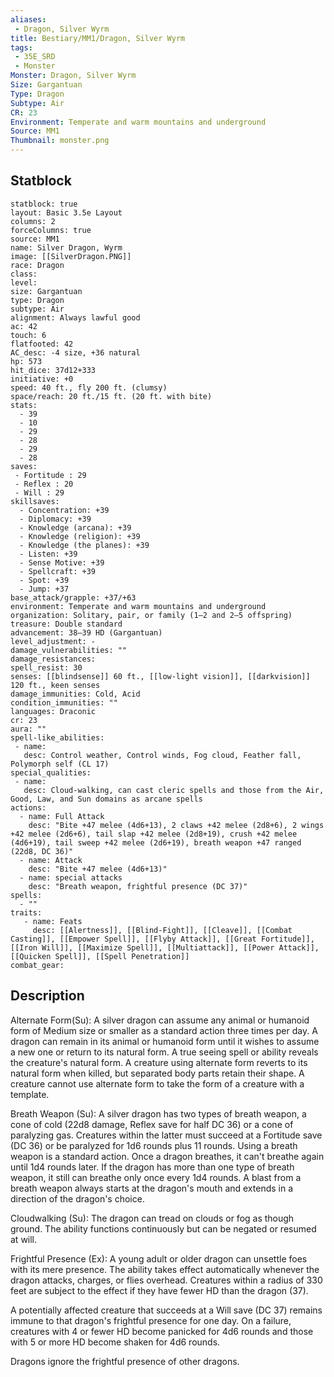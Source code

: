 ```yaml
---
aliases:
 - Dragon, Silver Wyrm
title: Bestiary/MM1/Dragon, Silver Wyrm
tags:
 - 35E_SRD
 - Monster
Monster: Dragon, Silver Wyrm
Size: Gargantuan
Type: Dragon
Subtype: Air
CR: 23
Environment: Temperate and warm mountains and underground
Source: MM1
Thumbnail: monster.png
---
```


## Statblock

```statblock
statblock: true
layout: Basic 3.5e Layout
columns: 2
forceColumns: true
source: MM1 
name: Silver Dragon, Wyrm
image: [[SilverDragon.PNG]]
race: Dragon
class: 
level: 
size: Gargantuan
type: Dragon
subtype: Air
alignment: Always lawful good
ac: 42
touch: 6
flatfooted: 42
AC_desc: -4 size, +36 natural
hp: 573
hit_dice: 37d12+333
initiative: +0
speed: 40 ft., fly 200 ft. (clumsy)
space/reach: 20 ft./15 ft. (20 ft. with bite)
stats:
  - 39
  - 10
  - 29
  - 28
  - 29
  - 28
saves:
 - Fortitude : 29
 - Reflex : 20
 - Will : 29
skillsaves:
  - Concentration: +39
  - Diplomacy: +39
  - Knowledge (arcana): +39
  - Knowledge (religion): +39
  - Knowledge (the planes): +39
  - Listen: +39
  - Sense Motive: +39
  - Spellcraft: +39
  - Spot: +39
  - Jump: +37
base_attack/grapple: +37/+63
environment: Temperate and warm mountains and underground
organization: Solitary, pair, or family (1–2 and 2–5 offspring)
treasure: Double standard
advancement: 38–39 HD (Gargantuan)
level_adjustment: -
damage_vulnerabilities: ""
damage_resistances: 
spell_resist: 30
senses: [[blindsense]] 60 ft., [[low-light vision]], [[darkvision]] 120 ft., keen senses
damage_immunities: Cold, Acid
condition_immunities: ""
languages: Draconic
cr: 23
aura: ""
spell-like_abilities:
 - name: 
   desc: Control weather, Control winds, Fog cloud, Feather fall, Polymorph self (CL 17)
special_qualities:
 - name:
   desc: Cloud-walking, can cast cleric spells and those from the Air, Good, Law, and Sun domains as arcane spells
actions:
  - name: Full Attack
    desc: "Bite +47 melee (4d6+13), 2 claws +42 melee (2d8+6), 2 wings +42 melee (2d6+6), tail slap +42 melee (2d8+19), crush +42 melee (4d6+19), tail sweep +42 melee (2d6+19), breath weapon +47 ranged (22d8, DC 36)"
  - name: Attack
    desc: "Bite +47 melee (4d6+13)"
  - name: special attacks
    desc: "Breath weapon, frightful presence (DC 37)"
spells:
  - ""
traits:
   - name: Feats
     desc: [[Alertness]], [[Blind-Fight]], [[Cleave]], [[Combat Casting]], [[Empower Spell]], [[Flyby Attack]], [[Great Fortitude]], [[Iron Will]], [[Maximize Spell]], [[Multiattack]], [[Power Attack]], [[Quicken Spell]], [[Spell Penetration]]
combat_gear:  
```

## Description






Alternate Form(Su): A silver dragon can assume any animal or humanoid form of Medium size or smaller as a standard action three times per day. A dragon can remain in its animal or humanoid form until it wishes to assume a new one or return to its natural form. A true seeing spell or ability reveals the creature's natural form. A creature using alternate form reverts to its natural form when killed, but separated body parts retain their shape. A creature cannot use alternate form to take the form of a creature with a template.

Breath Weapon (Su): A silver dragon has two types of breath weapon, a cone of cold (22d8 damage, Reflex save for half DC 36) or a cone of paralyzing gas. Creatures within the latter must succeed at a Fortitude save (DC 36) or be paralyzed for 1d6 rounds plus 11 rounds. Using a breath weapon is a standard action. Once a dragon breathes, it can't breathe again until 1d4 rounds later. If the dragon has more than one type of breath weapon, it still can breathe only once every 1d4 rounds. A blast from a breath weapon always starts at the dragon's mouth and extends in a direction of the dragon's choice.

Cloudwalking (Su): The dragon can tread on clouds or fog as though ground. The ability functions continuously but can be negated or resumed at will.

Frightful Presence (Ex): A young adult or older dragon can unsettle foes with its mere presence. The ability takes effect automatically whenever the dragon attacks, charges, or flies overhead. Creatures within a radius of 330 feet are subject to the effect if they have fewer HD than the dragon (37).

A potentially affected creature that succeeds at a Will save (DC 37) remains immune to that dragon's frightful presence for one day. On a failure, creatures with 4 or fewer HD become panicked for 4d6 rounds and those with 5 or more HD become shaken for 4d6 rounds.

Dragons ignore the frightful presence of other dragons.
